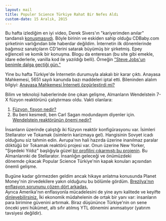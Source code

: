 ```yaml
---
layout: mail
title: Populer Science Türkiye Rahat Bir Nefes Aldı
custom-date: 15 Aralık, 2015
---
```

Bu hafta izlediğim en iyi video, Derek Sivers'ın "kariyerimden anılar" tandanslı [konuşmasıydı](http://sivers.org/wds). Böyle birinin ve eskiden sahip olduğu CDBaby.com şirketinin varlığından bile haberdar değildim. İnternetin ilk dönemlerinde bağımsız sanatçıların CD'lerini satarak büyümüş bir şirketmiş. Epey eğlenceli ve komik bir konuşma. Blogu da enteresan (bu site gibi emekle, idare ederlerle, vanilla kod ile yazıldığı belli). Örneğin ["Steve Jobs'un benimle dalga geçtiği gün."](http://sivers.org/itunes)   

Yine bu hafta Türkiye'de İnternetin durumuyla alakalı bir karar çıktı. Anayasa Mahkemesi, 5651 sayılı kanunda bazı maddeleri iptal etti. Bileninden alalım bilgiyi: [Anayasa Mahkemesi İnterneti özgürleştirdi mi?](http://www.tknlj.com/anayasa-mahkemesi-interneti-ozgurlestirdi-mi/)  

Bilim ve teknoloji haberlerinde öne çıkan gelişme, Almanların Wendelstein 7-X füzyon reaktörünü çalıştırması oldu. Vakti olanlara:  
1) [Füzyon, fisyon nedir?](https://www.reddit.com/r/explainlikeimfive/comments/3vy150/eli5_nuclear_fusion_reactors/cxrn2nw)  
2) Bu beni kesmedi, ben Carl Sagan modundayım diyenler için. [Wendelstein reaktörünün önemi nedir?](https://www.reddit.com/r/Futurology/comments/3w7ujk/wendelstein_7x_germanys_experimental_nuclear/cxu2i0f)  

İnsanların üzerinde çalıştığı iki füzyon reaktör konfigürasyonu var. İsimleri Stellarator ve Tokamak (isimlerin karizmaya gel). Hangisinin Sovyet icadı olduğunu siz tahmin edin. Avrupa'nın hali hazırda üzerine inanılmaz paralar döktüğü bir Tokamak reaktörü projesi var. Onun üzerine New Yorker, "Şişedeki Yıldız" başlığıyla güzel [bir profilini çıkarmıştı bu projenin](http://www.newyorker.com/magazine/2014/03/03/a-star-in-a-bottle). Bu Almanlarınki de Stellarator. İnsanlığın geleceği ve önümüzdeki dönemde çıkacak Popular Science Türkiye'nin kapak konuları açısından önemli gelişme.   

Bugüne kadar görmezden geldim ancak hikaye anlatma konusunda Planet Money'nin zirvedekilere yakın olduğunu bu bölümle gördüm. [Brezilya'nın enflasyon sorununu çözen dört arkadaş.](http://www.npr.org/sections/money/2015/12/02/458222801/episode-216-how-four-drinking-buddies-saved-brazil)   
Ayrıca Amerika'nın enflasyonla mücadelesini de yine aynı kalitede ve keyifte [dinleyebilirsiniz.](http://www.npr.org/sections/money/2015/11/20/456855788/episode-664-the-great-inflation) İki ekonomik müdahelenin de ortak bir yanı var: insanların para birimine güvenini artırmak. Biraz düşününce Türkiye'nin on sene önceki yeni hükümet, altı sıfır atılmış YTL dönemini anımsatıyor (yatırım tavsiyesi değildir).